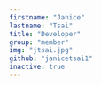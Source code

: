 ```yaml
---
firstname: "Janice"
lastname: "Tsai"
title: "Developer"
group: "member"
img: "jtsai.jpg"
github: "janicetsai1"
inactive: true
---
```

